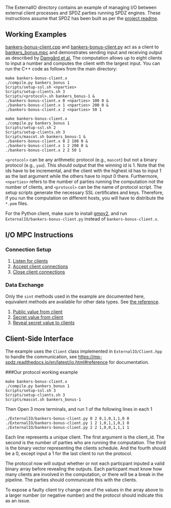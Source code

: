 The ExternalIO directory contains an example of managing I/O between external client processes and SPDZ parties running SPDZ engines. These instructions assume that SPDZ has been built as per the [project readme](../README.md).

## Working Examples

[bankers-bonus-client.cpp](./bankers-bonus-client.cpp) and
[bankers-bonus-client.py](./bankers-bonus-client.py) act as a
client to [bankers_bonus.mpc](../Programs/Source/bankers_bonus.mpc)
and demonstrates sending input and receiving output as described by
[Damgård et al.](https://eprint.iacr.org/2015/1006) The computation
allows up to eight clients to input a number and computes the client
with the largest input. You can run the C++ code as follows from the main
directory:
```
make bankers-bonus-client.x
./compile.py bankers_bonus 1
Scripts/setup-ssl.sh <nparties>
Scripts/setup-clients.sh 3
Scripts/<protocol>.sh bankers_bonus-1 &
./bankers-bonus-client.x 0 <nparties> 100 0 &
./bankers-bonus-client.x 1 <nparties> 200 0 &
./bankers-bonus-client.x 2 <nparties> 50 1
```

```
make bankers-bonus-client.x
./compile.py bankers_bonus 1
Scripts/setup-ssl.sh 2
Scripts/setup-clients.sh 3
Scripts/mascot.sh bankers_bonus-1 &
./bankers-bonus-client.x 0 2 100 0 &
./bankers-bonus-client.x 1 2 200 0 &
./bankers-bonus-client.x 2 2 50 1
```


`<protocol>` can be any arithmetic protocol (e.g., `mascot`) but not a
binary protocol (e.g., `yao`).
This should output that the winning id is 1. Note that the ids have to
be incremental, and the client with the highest id has to input 1 as
the last argument while the others have to input 0 there. Furthermore,
`<nparties>` refers to the number of parties running the computation
not the number of clients, and `<protocol>` can be the name of
protocol script. The setup scripts generate the necessary SSL
certificates and keys. Therefore, if you run the computation on
different hosts, you will have to distribute the `*.pem` files.

For the Python client, make sure to install
[gmpy2](https://pypi.org/project/gmpy2), and run
`ExternalIO/bankers-bonus-client.py` instead of
`bankers-bonus-client.x`.

## I/O MPC Instructions

### Connection Setup

1. [Listen for clients](https://mp-spdz.readthedocs.io/en/latest/Compiler.html#Compiler.library.listen_for_clients)
2. [Accept client connections](https://mp-spdz.readthedocs.io/en/latest/Compiler.html#Compiler.library.accept_client_connection)
3. [Close client connections](https://mp-spdz.readthedocs.io/en/latest/instructions.html#Compiler.instructions.closeclientconnection)

### Data Exchange

Only the `sint` methods used in the example are documented here, equivalent methods are available for other data types. See [the reference](https://mp-spdz.readthedocs.io/en/latest/Compiler.html#module-Compiler.types).

1. [Public value from client](https://mp-spdz.readthedocs.io/en/latest/Compiler.html#Compiler.types.regint.read_from_socket)
2. [Secret value from client](https://mp-spdz.readthedocs.io/en/latest/Compiler.html#Compiler.types.sint.receive_from_client)
3. [Reveal secret value to clients](https://mp-spdz.readthedocs.io/en/latest/Compiler.html#Compiler.types.sint.reveal_to_clients)

## Client-Side Interface

The example uses the `Client` class implemented in
`ExternalIO/Client.hpp` to handle the communication, see
https://mp-spdz.readthedocs.io/en/latest/io.html#reference for
documentation.


###Our protocol working example
```
make bankers-bonus-client.x
./compile.py bankers_bonus 1
Scripts/setup-ssl.sh 3
Scripts/setup-clients.sh 3
Scripts/mascot.sh bankers_bonus-1
```
Then Open 3 more terminals, and run 1 of the following lines in each 1

```
./ExternalIO/bankers-bonus-client.py 0 2 0,1,0,1,1,0 0
./ExternalIO/bankers-bonus-client.py 1 2 1,0,1,1,0,1 0
./ExternalIO/bankers-bonus-client.py 2 2 1,0,0,1,1,1 1

```

Each line represents a unique client. The first argument is the client_id. The second is the number of parties who are running the computation. The third is the binary vector representing the clients schedule. And the fourth should be a 0, except input a 1 for the last client to run the protocol.

The protocol now will output whether or not each particpant inputed a valid binary array before revealing the outputs. Each particpant must know how many clients are involved in the computation, or there will be a break in the pipeline. The parties should communicate this with the clients. 

To expose a faulty client try change one of the values in the array above to a larger number (or negative number) and the protocol should indicate this as an issue.

